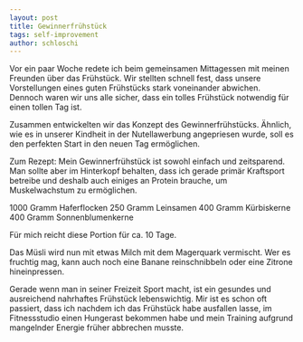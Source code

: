 ```yaml
---
layout: post
title: Gewinnerfrühstück
tags: self-improvement
author: schloschi
---
```

Vor ein paar Woche redete ich beim gemeinsamen Mittagessen mit meinen Freunden über das Frühstück. Wir stellten schnell fest, dass unsere Vorstellungen eines guten Frühstücks stark voneinander abwichen. Dennoch waren wir uns alle sicher, dass ein tolles Frühstück notwendig für einen tollen Tag ist. 

Zusammen entwickelten wir das Konzept des Gewinnerfrühstücks. Ähnlich, wie es in unserer Kindheit in der Nutellawerbung angepriesen wurde, soll es den perfekten Start in den neuen Tag ermöglichen. 

Zum Rezept: 
Mein Gewinnerfrühstück ist sowohl einfach und zeitsparend. 
Man sollte aber im Hinterkopf behalten, dass ich gerade primär Kraftsport betreibe und deshalb auch einiges an Protein brauche, um Muskelwachstum zu ermöglichen. 

1000 Gramm Haferflocken 
250 Gramm Leinsamen
400 Gramm Kürbiskerne
400 Gramm Sonnenblumenkerne

Für mich reicht diese Portion für ca. 10 Tage. 

Das Müsli wird nun mit etwas Milch mit dem Magerquark vermischt. Wer es fruchtig mag, kann auch noch eine Banane reinschnibbeln oder eine Zitrone hineinpressen. 

<!--more-->

Gerade wenn man in seiner Freizeit Sport macht, ist ein gesundes und ausreichend nahrhaftes Frühstück lebenswichtig. Mir ist es schon oft passiert, dass ich nachdem ich das Frühstück habe ausfallen lasse, im Fitnessstudio einen Hungerast bekommen habe und mein Training aufgrund mangelnder Energie früher abbrechen musste. 
